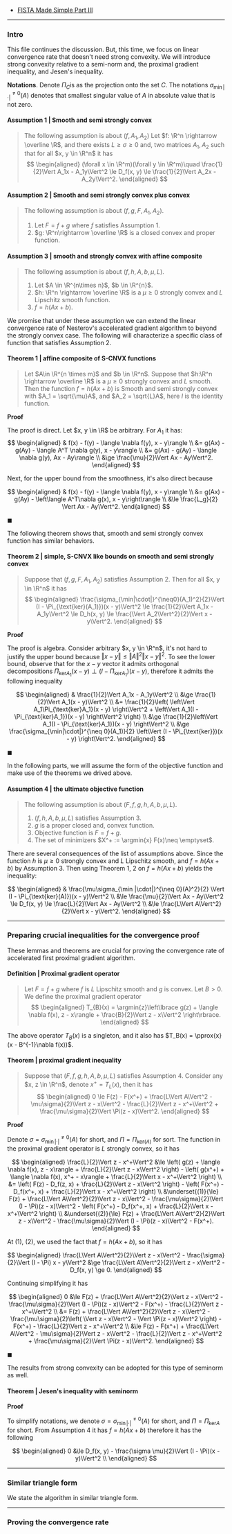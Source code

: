 - [FISTA Made Simple Part III](FISTA%20Made%20Simple%20Part%20III.md)

---
### **Intro**

This file continues the discussion. 
But, this time, we focus on linear convergence rate that doesn't need strong convexity. 
We will introduce strong convexity relative to a semi-norm and, the proximal gradient inequality, and Jesen's inequality. 


**Notations**. 
Denote $\Pi_C$is as the projection onto the set $C$. 
The notations $\sigma_{\min |\cdot|}^{\neq 0}(A)$ denotes that smallest singular value of $A$ in absolute value that is not zero. 



#### **Assumption 1 | Smooth and semi strongly convex**
> The following assumption is about $(f, A_1, A_2)$
> Let $f: \R^n \rightarrow \overline \R$, and there exists $L \ge \sigma \ge 0$ and, two matrices $A_1, A_2$ such that for all $x, y \in \R^n$ it has 
> $$
> \begin{aligned}
>     (\forall x \in \R^m)(\forall y \in \R^m)\quad
>     \frac{1}{2}\Vert A_1x - A_1y\Vert^2 \le 
>     D_f(x, y) \le \frac{1}{2}\Vert A_2x - A_2y\Vert^2. 
> \end{aligned}
> $$

#### **Assumption 2 | Smooth and semi strongly convex plus convex**
> The following assumption is about $(f, g, F, A_1, A_2)$. 
> 1. Let $F = f + g$ where $f$ satisfies Assumption 1. 
> 2. $g: \R^n\rightarrow \overline \R$ is a closed convex and proper function. 

#### **Assumption 3 | smooth and strongly convex with affine composite**
> The following assumption is about $(f, h, A, b, \mu, L)$. 
> 1. Let $A \in \R^{n\times n}$, $b \in \R^{n}$. 
> 2. $h: \R^n \rightarrow \overline \R$ is a $\mu \ge 0$ strongly convex and $L$ Lipschitz smooth function. 
> 3. $f = h(Ax + b)$. 

We promise that under these assumption we can extend the linear convergence rate of Nesterov's accelerated gradient algorithm to beyond the strongly convex case. 
The following will characterize a specific class of function that satisfies Assumption 2.

#### **Theorem 1 | affine composite of S-CNVX functions**
> Let $A\in \R^{n \times m}$ and $b \in \R^n$.
> Suppose that $h:\R^n \rightarrow \overline \R$ is a $\mu \ge 0$ strongly convex and $L$ smooth. 
> Then the function $f = h(Ax + b)$ is Smooth and semi strongly convex with $A_1 = \sqrt{\mu}A$, and $A_2 = \sqrt{L}A$, here $I$ is the identity function. 

**Proof**

The proof is direct. 
Let $x, y \in \R$ be arbitrary. 
For $A_1$ it has: 
$$
\begin{aligned}
    & f(x) - f(y) - \langle \nabla f(y), x - y\rangle
    \\
    &=
    g(Ax) - g(Ay) - \langle A^T \nabla g(y), x - y\rangle
    \\
    &= g(Ax) - g(Ay) - \langle \nabla g(y), Ax - Ay\rangle
    \\
    &\ge \frac{\mu}{2}\Vert Ax - Ay\Vert^2.
\end{aligned}
$$

Next, for the upper bound from the smoothness, it's also direct because 

$$
\begin{aligned}
    & f(x) - f(y) - \langle \nabla f(y), x - y\rangle
    \\
    &= g(Ax) - g(Ay) - \left\langle A^T\nabla g(x), x - y\right\rangle
    \\
    &\le \frac{L_g}{2} \Vert Ax - Ay\Vert^2. 
\end{aligned}
$$

$\blacksquare$

The following theorem shows that, smooth and semi strongly convex function has similar behaviors. 
#### **Theorem 2 | simple, S-CNVX like bounds on smooth and semi strongly convex**
> Suppose that $(f, g, F, A_1, A_2)$ satisfies Assumption 2. 
> Then for all $x, y \in \R^n$ it has 
> $$
> \begin{aligned}
>     \frac{\sigma_{\min|\cdot|}^{\neq0}(A_1)^2}{2}\Vert (I - \Pi_{\text{ker}(A_1)})(x - y)\Vert^2
>     \le \frac{1}{2}\Vert A_1x - A_1y\Vert^2 
>     \le D_h(x, y) \le \frac{\Vert A_2\Vert^2}{2}\Vert x - y\Vert^2. 
> \end{aligned}
> $$

**Proof**

The proof is algebra. 
Consider arbitrary $x, y \in \R^n$, it's not hard to justify the upper bound because $\Vert x - y\Vert\le \Vert A\Vert^2\Vert x- y \Vert^2$. 
To see the lower bound, observe that for the $x - y$ vector it admits orthogonal decompositions $\Pi_{\text{ker}A_1}(x - y) \perp (I -\Pi_{\text{ker}A_1})(x - y)$, therefore it admits the following inequality 

$$
\begin{aligned}
    & \frac{1}{2}\Vert A_1x - A_1y\Vert^2 
    \\
    &\ge \frac{1}{2}\Vert A_1(x - y)\Vert^2 
    \\
    &= \frac{1}{2}\left(
        \left\Vert
            A_1\Pi_{\text{ker}A_1}(x - y)
        \right\Vert^2 
        + 
        \left\Vert
            A_1(I - \Pi_{\text{ker}A_1})(x - y)
        \right\Vert^2 
    \right)
    \\
    &\ge 
    \frac{1}{2}\left\Vert
        A_1(I - \Pi_{\text{ker}A_1})(x - y)
    \right\Vert^2
    \\
    &\ge 
    \frac{\sigma_{\min|\cdot|}^{\neq 0}(A_1)}{2}
    \left\Vert 
        (I - \Pi_{\text{ker}})(x - y)
    \right\Vert^2. 
\end{aligned}
$$

$\blacksquare$

In the following parts, we will assume the form of the objective function and make use of the theorems we drived above. 

#### **Assumption 4 | the ultimate objective function**
> The following assumption is about $(F, f, g, h, A, b, \mu, L)$. 
> 1. $(f, h, A, b, \mu, L)$ satisfies Assumption 3. 
> 2. $g$ is a proper closed and, convex function. 
> 3. Objective function is $F = f + g$.
> 4. The set of minimizers $X^+ := \argmin{x} F(x)\neq \emptyset$. 

There are several consequences of the list of assumptions above. 
Since the function $h$ is $\mu \ge 0$ strongly convex and $L$ Lipschitz smooth, and $f = h (Ax + b)$ by Assumption 3. 
Then using Theorem 1, 2 on $f = h(Ax + b)$ yields the inequality: 

$$
\begin{aligned}
    & \frac{\mu\sigma_{\min |\cdot|}^{\neq 0}(A)^2}{2}
    \Vert (I - \Pi_{\text{ker}(A)})(x - y)\Vert^2
    \\ 
    &\le 
    \frac{\mu}{2}\Vert Ax - Ay\Vert^2 
    \le
    D_f(x, y) \le \frac{L}{2}\Vert Ax - Ay\Vert^2
    \\
    &\le \frac{L\Vert A\Vert^2}{2}\Vert x - y\Vert^2. 
\end{aligned}
$$




---
### **Preparing crucial inequalities for the convergence proof**

These lemmas and theorems are crucial for proving the convergence rate of accelerated first proximal gradient algorithm. 

#### **Definition | Proximal gradient operator**
> Let $F = f + g$ where $f$ is $L$ Lipschitz smooth and $g$ is convex.
> Let $B > 0$. 
> We define the proximal gradient operator 
> $$
> \begin{aligned}
>     T_{B}(x) = \argmin{z}\left\lbrace
>         g(z) + \langle \nabla f(x), z - x\rangle + \frac{B}{2}\Vert z - x\Vert^2
>     \right\rbrace. 
> \end{aligned}
> $$

The above operator $T_B(x)$ is a singleton, and it also has $T_B(x) = \pprox{x}(x - B^{-1}\nabla f(x))$. 


#### **Theorem | proximal gradient inequality**
> Suppose that $(F, f, g, h, A, b, \mu, L)$ satisfies Assumption 4. 
> Consider any $x, z \in \R^n$, denote $x^+ = T_L(x)$, then it has 
> $$
> \begin{aligned}
>     0 \le F(z) - F(x^+)
>     + \frac{L\Vert A\Vert^2 - \mu\sigma}{2}\Vert z - x\Vert^2 
>     - \frac{L}{2}\Vert z - x^+\Vert^2
>     + \frac{\mu\sigma}{2}\Vert \Pi(z - x)\Vert^2. 
> \end{aligned}
> $$

**Proof**

Denote $\sigma =\sigma_{\min |\cdot|}^{\neq 0}(A)$ for short, and $\Pi = \Pi_{\text{ker}(A)}$ for sort. 
The function in the proximal gradient operator is $L$ strongly convex, so it has 

$$
\begin{aligned}
    \frac{L}{2}\Vert z - x^+\Vert^2
    &\le 
    \left(
        g(z) + \langle \nabla f(x), z - x\rangle + \frac{L}{2}\Vert z - x\Vert^2
    \right)
    - \left(
        g(x^+) + \langle \nabla f(x), x^+ - x\rangle + \frac{L}{2}\Vert x - x^+\Vert^2
    \right)
    \\
    &= 
    \left(
        F(z) - D_f(z, x) + \frac{L}{2}\Vert z - x\Vert^2
    \right) - 
    \left(
        F(x^+) - D_f(x^+, x) + \frac{L}{2}\Vert x - x^+\Vert^2
    \right)
    \\
    &\underset{(1)}{\le} 
    F(z) + \frac{L\Vert A\Vert^2}{2}\Vert z - x\Vert^2 
    - \frac{\mu\sigma}{2}\Vert (I - \Pi)(z - x)\Vert^2
    - \left(
        F(x^+) - D_f(x^+, x) + \frac{L}{2}\Vert x - x^+\Vert^2
    \right)
    \\
    &\underset{(2)}{\le} 
    F(z) + \frac{L\Vert A\Vert^2}{2}\Vert z - x\Vert^2 
    - \frac{\mu\sigma}{2}\Vert (I - \Pi)(z - x)\Vert^2
    - F(x^+). 
\end{aligned}
$$

At (1), (2), we used the fact that $f = h(Ax + b)$, so it has 

$$
\begin{aligned}
    \frac{L\Vert A\Vert^2}{2}\Vert z - x\Vert^2 - \frac{\sigma}{2}\Vert (I - \Pi) x - y\Vert^2 
    &\ge
    \frac{L\Vert A\Vert^2}{2}\Vert z - x\Vert^2 - D_f(x, y) 
    \ge 0. 
\end{aligned}
$$

Continuing simplifying it has 

$$
\begin{aligned}
    0 
    &\le 
    F(z) + \frac{L\Vert A\Vert^2}{2}\Vert z - x\Vert^2 
    - \frac{\mu\sigma}{2}\Vert (I - \Pi)(z - x)\Vert^2
    - F(x^+)
    - \frac{L}{2}\Vert z - x^+\Vert^2
    \\
    &= 
    F(z) + \frac{L\Vert A\Vert^2}{2}\Vert z - x\Vert^2 
    - \frac{\mu\sigma}{2}\left(
        \Vert z - x\Vert^2 
        - \Vert \Pi(z - x)\Vert^2
    \right)
    - F(x^+)
    - \frac{L}{2}\Vert z - x^+\Vert^2
    \\
    &\le F(z) - F(x^+)
    + \frac{L\Vert A\Vert^2 - \mu\sigma}{2}\Vert z - x\Vert^2 
    - \frac{L}{2}\Vert z - x^+\Vert^2
    + \frac{\mu\sigma}{2}\Vert \Pi(z - x)\Vert^2. 
\end{aligned}
$$

$\blacksquare$

The results from strong convexity can be adopted for this type of seminorm as well. 

#### **Theorem | Jesen's inequality with seminorm**
> 

**Proof**

To simplify notations, we denote $\sigma = \sigma_{\min |\cdot|}^{\neq 0}(A)$ for short, and $\Pi = \Pi_{\text{ker}A}$ for short. 
From Assumption 4 it has $f = h(Ax + b)$ therefore it has the following

$$
\begin{aligned}
    0 &\le D_f(x, y)  - \frac{\sigma \mu}{2}\Vert (I - \Pi)(x - y)\Vert^2
    \\
\end{aligned}
$$



---
### **Similar triangle form**

We state the algorithm in similar triangle form. 


---
### **Proving the convergence rate**
